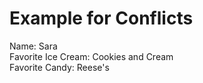 # Example for Conflicts

Name: Sara  
Favorite Ice Cream: Cookies and Cream  
Favorite Candy: Reese's

